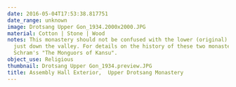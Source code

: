 ```yaml
---
date: 2016-05-04T17:53:38.817751
date_range: unknown
image: Drotsang Upper Gon_1934.2000x2000.JPG
material: Cotton | Stone | Wood
notes: This monastery should not be confused with the lower (original) Drotsang Monastery,
  just down the valley. For details on the history of these two monasteries, see Louis
  Schram's "The Monguors of Kansu".
object_use: Religious
thumbnail: Drotsang Upper Gon_1934.preview.JPG
title: Assembly Hall Exterior,  Upper Drotsang Monastery
---
```


